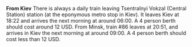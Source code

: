 **From Kiev**
There is always a daily train leaving Tsentralnyi Vokzal (Central Station) station (at the eponymous metro stop in Kiev). It leaves Kiev at 18:22 and arrives the next morning at around 06:00. A 4 person berth should cost around 12 USD.
From Minsk, train #86 leaves at 20:51, and arrives in Kiev the next morning at around 09:00. A 4 person berth should cost less than 12 USD.


